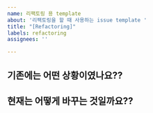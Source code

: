 ```yaml
---
name: 리팩토링 용 template
about: '리팩토링을 할 때 사용하는 issue template '
title: "[Refactoring]"
labels: refactoring
assignees: ''

---
```


## 기존에는 어떤 상황이였나요??




## 현재는 어떻게 바꾸는 것일까요??
